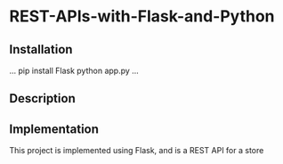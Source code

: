 # REST-APIs-with-Flask-and-Python

## Installation 
...
pip install Flask
python app.py
...

## Description



## Implementation

This project is implemented using Flask, and is a REST API for a store